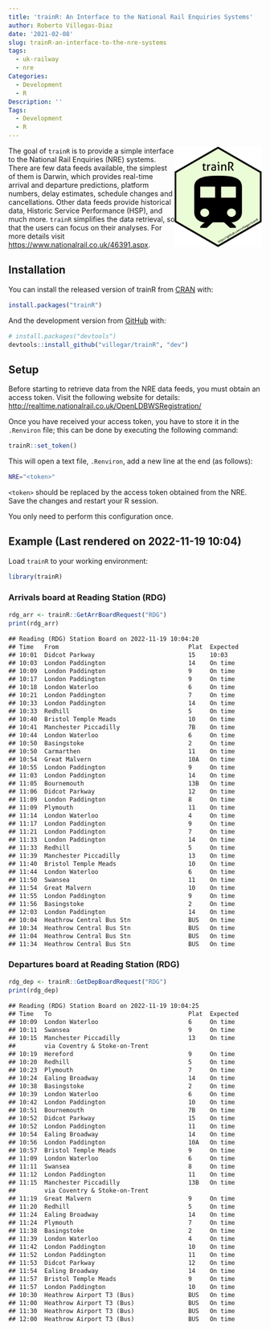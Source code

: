 ```yaml
---
title: 'trainR: An Interface to the National Rail Enquiries Systems'
author: Roberto Villegas-Diaz
date: '2021-02-08'
slug: trainR-an-interface-to-the-nre-systems
tags:
  - uk-railway
  - nre
Categories:
  - Development
  - R
Description: ''
Tags:
  - Development
  - R
---
```


<img src="https://raw.githubusercontent.com/villegar/trainR/main/inst/images/logo.png" alt="logo" align="right" height=200px/>

The goal of `trainR` is to provide a simple interface to the 
National Rail Enquiries (NRE) systems. There are few data feeds 
available, the simplest of them is Darwin, which provides real-time 
arrival and departure predictions, platform numbers, delay estimates, 
schedule changes and cancellations. Other data feeds provide historical 
data, Historic Service Performance (HSP), and much more. `trainR` 
simplifies the data retrieval, so that the users can focus on their 
analyses. For more details visit 
https://www.nationalrail.co.uk/46391.aspx.

## Installation

You can install the released version of trainR from [CRAN](https://CRAN.R-project.org) with:

``` r
install.packages("trainR")
```

And the development version from [GitHub](https://github.com/) with:

``` r
# install.packages("devtools")
devtools::install_github("villegar/trainR", "dev")
```

## Setup
Before starting to retrieve data from the NRE data feeds, you must obtain an access token. 
Visit the following website for details: http://realtime.nationalrail.co.uk/OpenLDBWSRegistration/

Once you have received your access token, you have to store it in the `.Renviron` file; this can be 
done by executing the following command:


```r
trainR::set_token()
```

This will open a text file, `.Renviron`, add a new line at the end (as follows):

```bash
NRE="<token>"
```

`<token>` should be replaced by the access token obtained from the NRE. Save the changes and restart 
your R session.

You only need to perform this configuration once.

## Example (Last rendered on 2022-11-19 10:04)

Load `trainR` to your working environment:

```r
library(trainR)
```

### Arrivals board at Reading Station (RDG)


```r
rdg_arr <- trainR::GetArrBoardRequest("RDG")
print(rdg_arr)
```

```
## Reading (RDG) Station Board on 2022-11-19 10:04:20
## Time   From                                    Plat  Expected
## 10:01  Didcot Parkway                          15    10:03
## 10:03  London Paddington                       14    On time
## 10:09  London Paddington                       9     On time
## 10:17  London Paddington                       9     On time
## 10:18  London Waterloo                         6     On time
## 10:21  London Paddington                       7     On time
## 10:33  London Paddington                       14    On time
## 10:33  Redhill                                 5     On time
## 10:40  Bristol Temple Meads                    10    On time
## 10:41  Manchester Piccadilly                   7B    On time
## 10:44  London Waterloo                         6     On time
## 10:50  Basingstoke                             2     On time
## 10:50  Carmarthen                              11    On time
## 10:54  Great Malvern                           10A   On time
## 10:55  London Paddington                       9     On time
## 11:03  London Paddington                       14    On time
## 11:05  Bournemouth                             13B   On time
## 11:06  Didcot Parkway                          12    On time
## 11:09  London Paddington                       8     On time
## 11:09  Plymouth                                11    On time
## 11:14  London Waterloo                         4     On time
## 11:17  London Paddington                       9     On time
## 11:21  London Paddington                       7     On time
## 11:33  London Paddington                       14    On time
## 11:33  Redhill                                 5     On time
## 11:39  Manchester Piccadilly                   13    On time
## 11:40  Bristol Temple Meads                    10    On time
## 11:44  London Waterloo                         6     On time
## 11:50  Swansea                                 11    On time
## 11:54  Great Malvern                           10    On time
## 11:55  London Paddington                       9     On time
## 11:56  Basingstoke                             2     On time
## 12:03  London Paddington                       14    On time
## 10:04  Heathrow Central Bus Stn                BUS   On time
## 10:34  Heathrow Central Bus Stn                BUS   On time
## 11:04  Heathrow Central Bus Stn                BUS   On time
## 11:34  Heathrow Central Bus Stn                BUS   On time
```

### Departures board at Reading Station (RDG)


```r
rdg_dep <- trainR::GetDepBoardRequest("RDG")
print(rdg_dep)
```

```
## Reading (RDG) Station Board on 2022-11-19 10:04:25
## Time   To                                      Plat  Expected
## 10:09  London Waterloo                         6     On time
## 10:11  Swansea                                 9     On time
## 10:15  Manchester Piccadilly                   13    On time
##        via Coventry & Stoke-on-Trent           
## 10:19  Hereford                                9     On time
## 10:20  Redhill                                 5     On time
## 10:23  Plymouth                                7     On time
## 10:24  Ealing Broadway                         14    On time
## 10:38  Basingstoke                             2     On time
## 10:39  London Waterloo                         6     On time
## 10:42  London Paddington                       10    On time
## 10:51  Bournemouth                             7B    On time
## 10:52  Didcot Parkway                          15    On time
## 10:52  London Paddington                       11    On time
## 10:54  Ealing Broadway                         14    On time
## 10:56  London Paddington                       10A   On time
## 10:57  Bristol Temple Meads                    9     On time
## 11:09  London Waterloo                         6     On time
## 11:11  Swansea                                 8     On time
## 11:12  London Paddington                       11    On time
## 11:15  Manchester Piccadilly                   13B   On time
##        via Coventry & Stoke-on-Trent           
## 11:19  Great Malvern                           9     On time
## 11:20  Redhill                                 5     On time
## 11:24  Ealing Broadway                         14    On time
## 11:24  Plymouth                                7     On time
## 11:38  Basingstoke                             2     On time
## 11:39  London Waterloo                         4     On time
## 11:42  London Paddington                       10    On time
## 11:52  London Paddington                       11    On time
## 11:53  Didcot Parkway                          12    On time
## 11:54  Ealing Broadway                         14    On time
## 11:57  Bristol Temple Meads                    9     On time
## 11:57  London Paddington                       10    On time
## 10:30  Heathrow Airport T3 (Bus)               BUS   On time
## 11:00  Heathrow Airport T3 (Bus)               BUS   On time
## 11:30  Heathrow Airport T3 (Bus)               BUS   On time
## 12:00  Heathrow Airport T3 (Bus)               BUS   On time
```
